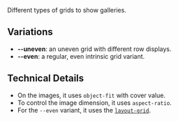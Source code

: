 <p class="lead">Different types of grids to show galleries.</p>

## Variations

- **--uneven**: an uneven grid with different row displays.
- **--even**: a regular, even intrinsic grid variant.

## Technical Details

- On the images, it uses `object-fit` with cover value.
- To control the image dimension, it uses `aspect-ratio`.
- For the `--even` variant, it uses the <code><a href="https://sprucecss.com/docs/sass/mixins#layout-grid">layout-grid</a></code>.
